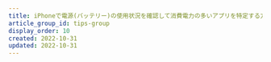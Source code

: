 ```yaml
---
title: iPhoneで電源(バッテリー)の使用状況を確認して消費電力の多いアプリを特定する方法
article_group_id: tips-group
display_order: 10
created: 2022-10-31
updated: 2022-10-31
---
```

